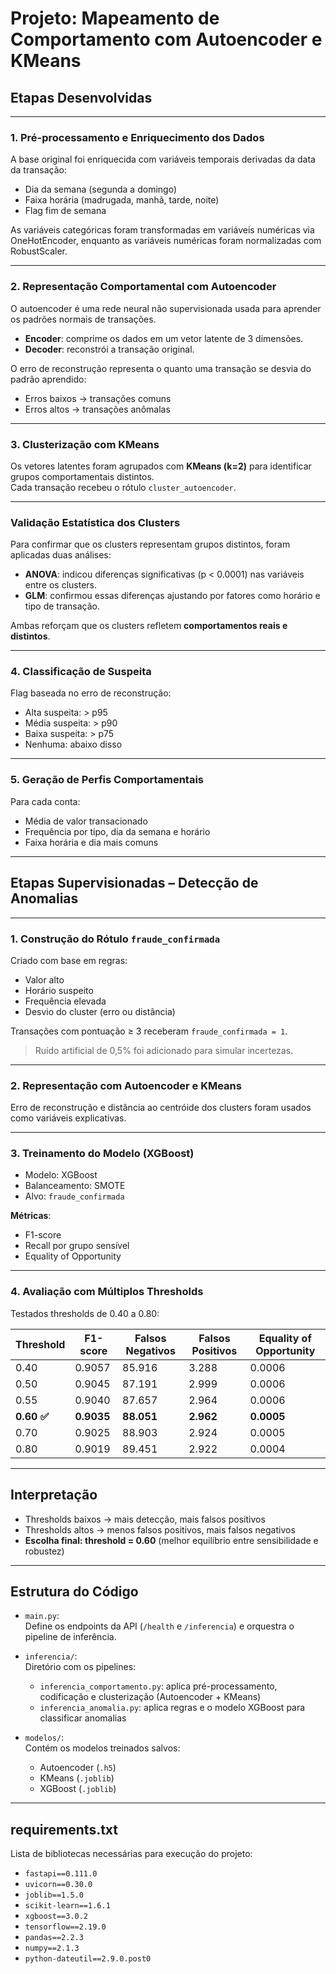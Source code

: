 # Projeto: Mapeamento de Comportamento com Autoencoder e KMeans

## Etapas Desenvolvidas

---

### 1. Pré-processamento e Enriquecimento dos Dados

A base original foi enriquecida com variáveis temporais derivadas da data da transação:

- Dia da semana (segunda a domingo)
- Faixa horária (madrugada, manhã, tarde, noite)
- Flag fim de semana

As variáveis categóricas foram transformadas em variáveis numéricas via OneHotEncoder, enquanto as variáveis numéricas foram normalizadas com RobustScaler.

---

### 2. Representação Comportamental com Autoencoder

O autoencoder é uma rede neural não supervisionada usada para aprender os padrões normais de transações.

- **Encoder**: comprime os dados em um vetor latente de 3 dimensões.
- **Decoder**: reconstrói a transação original.

O erro de reconstrução representa o quanto uma transação se desvia do padrão aprendido:

- Erros baixos → transações comuns
- Erros altos → transações anômalas

---

### 3. Clusterização com KMeans

Os vetores latentes foram agrupados com **KMeans (k=2)** para identificar grupos comportamentais distintos.  
Cada transação recebeu o rótulo `cluster_autoencoder`.

---

### Validação Estatística dos Clusters

Para confirmar que os clusters representam grupos distintos, foram aplicadas duas análises:

- **ANOVA**: indicou diferenças significativas (p < 0.0001) nas variáveis entre os clusters.  
- **GLM**: confirmou essas diferenças ajustando por fatores como horário e tipo de transação.

Ambas reforçam que os clusters refletem **comportamentos reais e distintos**.

---

### 4. Classificação de Suspeita

Flag baseada no erro de reconstrução:

- Alta suspeita: > p95
- Média suspeita: > p90
- Baixa suspeita: > p75
- Nenhuma: abaixo disso

---

### 5. Geração de Perfis Comportamentais

Para cada conta:

- Média de valor transacionado
- Frequência por tipo, dia da semana e horário
- Faixa horária e dia mais comuns

---

## Etapas Supervisionadas – Detecção de Anomalias

---

### 1. Construção do Rótulo `fraude_confirmada`

Criado com base em regras:

- Valor alto
- Horário suspeito
- Frequência elevada
- Desvio do cluster (erro ou distância)

Transações com pontuação ≥ 3 receberam `fraude_confirmada = 1`.

> Ruído artificial de 0,5% foi adicionado para simular incertezas.

---

### 2. Representação com Autoencoder e KMeans

Erro de reconstrução e distância ao centróide dos clusters foram usados como variáveis explicativas.

---

### 3. Treinamento do Modelo (XGBoost)

- Modelo: XGBoost
- Balanceamento: SMOTE
- Alvo: `fraude_confirmada`

**Métricas**:

- F1-score
- Recall por grupo sensível
- Equality of Opportunity

---

### 4. Avaliação com Múltiplos Thresholds

Testados thresholds de 0.40 a 0.80:

| Threshold | F1-score | Falsos Negativos | Falsos Positivos | Equality of Opportunity |
|-----------|----------|------------------|------------------|--------------------------|
| 0.40      | 0.9057   | 85.916           | 3.288            | 0.0006                   |
| 0.50      | 0.9045   | 87.191           | 2.999            | 0.0006                   |
| 0.55      | 0.9040   | 87.657           | 2.964            | 0.0006                   |
| **0.60 ✅** | **0.9035** | **88.051**       | **2.962**         | **0.0005**               |
| 0.70      | 0.9025   | 88.903           | 2.924            | 0.0005                   |
| 0.80      | 0.9019   | 89.451           | 2.922            | 0.0004                   |

---

## Interpretação

- Thresholds baixos → mais detecção, mais falsos positivos
- Thresholds altos → menos falsos positivos, mais falsos negativos
- **Escolha final: threshold = 0.60** (melhor equilíbrio entre sensibilidade e robustez)

---

## Estrutura do Código

- `main.py`:  
  Define os endpoints da API (`/health` e `/inferencia`) e orquestra o pipeline de inferência.

- `inferencia/`:  
  Diretório com os pipelines:
  - `inferencia_comportamento.py`: aplica pré-processamento, codificação e clusterização (Autoencoder + KMeans)
  - `inferencia_anomalia.py`: aplica regras e o modelo XGBoost para classificar anomalias

- `modelos/`:  
  Contém os modelos treinados salvos:
  - Autoencoder (`.h5`)
  - KMeans (`.joblib`)
  - XGBoost (`.joblib`)

---

## requirements.txt

Lista de bibliotecas necessárias para execução do projeto:

- `fastapi==0.111.0`  
- `uvicorn==0.30.0`
- `joblib==1.5.0`  
- `scikit-learn==1.6.1`  
- `xgboost==3.0.2`
- `tensorflow==2.19.0`
- `pandas==2.2.3`  
- `numpy==2.1.3`
- `python-dateutil==2.9.0.post0`
